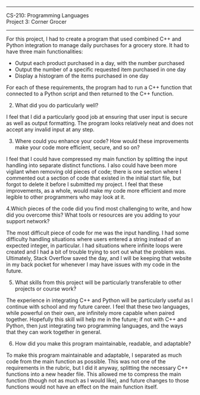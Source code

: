 ************************************
  CS-210: Programming Languages   
  Project 3: Corner Grocer        
************************************


For this project, I had to create a program that used combined C++ and Python integration to manage daily purchases for a grocery store. It had to have three main functionalities: 

  - Output each product purchased in a day, with the number purchased
  - Output the number of a specific requested item purchased in one day
  - Display a histogram of the items purchased in one day

For each of these requirements, the program had to run a C++ function that connected to a Python script and then returned to the C++ function.


2. What did you do particularly well?

I feel that I did a particularly good job at ensuring that user input is secure as well as output formatting. The program looks relatively neat and does not accept any invalid input at any step.


3. Where could you enhance your code? How would these improvements make your code more efficient, secure, and so on?

I feel that I could have compressed my main function by splitting the input handling into separate distinct functions. I also could have been more vigilant when removing old pieces of code; there is one section where I commented out a section of code that existed in the initial start file, but forgot to delete it before I submitted my project. I feel that these improvements, as a whole, would make my code more efficient and more legible to other programmers who may look at it.


4.Which pieces of the code did you find most challenging to write, and how did you overcome this? What tools or resources are you adding to your support network?

The most difficult piece of code for me was the input handling. I had some difficulty handling situations where users entered a string instead of an expected integer, in particular. I had situations where infinite loops were created and I had a bit of trouble trying to sort out what the problem was. Ultimately, Stack Overflow saved the day, and I will be keeping that website in my back pocket for whenever I may have issues with my code in the future.


5. What skills from this project will be particularly transferable to other projects or course work?

The experience in integrating C++ and Python will be particularly useful as I continue with school and my future career. I feel that these two languages, while powerful on their own, are infinitely more capable when paired together. Hopefully this skill will help me in the future; if not with C++ and Python, then just integrating two programming languages, and the ways that they can work together in general.


6. How did you make this program maintainable, readable, and adaptable?

To make this program maintainable and adaptable, I separated as much code from the main function as possible. This was not one of the requirements in the rubric, but I did it anyway, splitting the necessary C++ functions into a new header file. This allowed me to compress the main function (though not as much as I would like), and future changes to those functions would not have an effect on the main function itself. 
